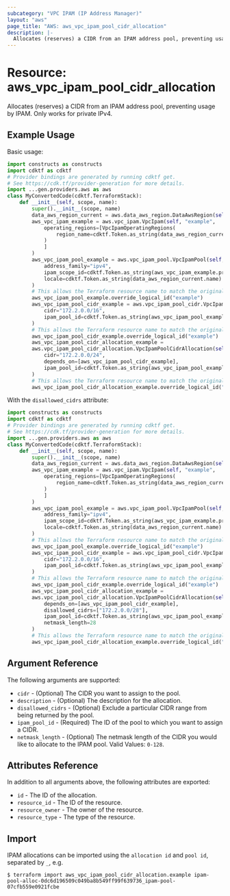 ```yaml
---
subcategory: "VPC IPAM (IP Address Manager)"
layout: "aws"
page_title: "AWS: aws_vpc_ipam_pool_cidr_allocation"
description: |-
  Allocates (reserves) a CIDR from an IPAM address pool, preventing usage by IPAM.
---
```


# Resource: aws_vpc_ipam_pool_cidr_allocation

Allocates (reserves) a CIDR from an IPAM address pool, preventing usage by IPAM. Only works for private IPv4.

## Example Usage

Basic usage:

```python
import constructs as constructs
import cdktf as cdktf
# Provider bindings are generated by running cdktf get.
# See https://cdk.tf/provider-generation for more details.
import ...gen.providers.aws as aws
class MyConvertedCode(cdktf.TerraformStack):
    def __init__(self, scope, name):
        super().__init__(scope, name)
        data_aws_region_current = aws.data_aws_region.DataAwsRegion(self, "current")
        aws_vpc_ipam_example = aws.vpc_ipam.VpcIpam(self, "example",
            operating_regions=[VpcIpamOperatingRegions(
                region_name=cdktf.Token.as_string(data_aws_region_current.name)
            )
            ]
        )
        aws_vpc_ipam_pool_example = aws.vpc_ipam_pool.VpcIpamPool(self, "example_2",
            address_family="ipv4",
            ipam_scope_id=cdktf.Token.as_string(aws_vpc_ipam_example.private_default_scope_id),
            locale=cdktf.Token.as_string(data_aws_region_current.name)
        )
        # This allows the Terraform resource name to match the original name. You can remove the call if you don't need them to match.
        aws_vpc_ipam_pool_example.override_logical_id("example")
        aws_vpc_ipam_pool_cidr_example = aws.vpc_ipam_pool_cidr.VpcIpamPoolCidr(self, "example_3",
            cidr="172.2.0.0/16",
            ipam_pool_id=cdktf.Token.as_string(aws_vpc_ipam_pool_example.id)
        )
        # This allows the Terraform resource name to match the original name. You can remove the call if you don't need them to match.
        aws_vpc_ipam_pool_cidr_example.override_logical_id("example")
        aws_vpc_ipam_pool_cidr_allocation_example =
        aws.vpc_ipam_pool_cidr_allocation.VpcIpamPoolCidrAllocation(self, "example_4",
            cidr="172.2.0.0/24",
            depends_on=[aws_vpc_ipam_pool_cidr_example],
            ipam_pool_id=cdktf.Token.as_string(aws_vpc_ipam_pool_example.id)
        )
        # This allows the Terraform resource name to match the original name. You can remove the call if you don't need them to match.
        aws_vpc_ipam_pool_cidr_allocation_example.override_logical_id("example")
```

With the `disallowed_cidrs` attribute:

```python
import constructs as constructs
import cdktf as cdktf
# Provider bindings are generated by running cdktf get.
# See https://cdk.tf/provider-generation for more details.
import ...gen.providers.aws as aws
class MyConvertedCode(cdktf.TerraformStack):
    def __init__(self, scope, name):
        super().__init__(scope, name)
        data_aws_region_current = aws.data_aws_region.DataAwsRegion(self, "current")
        aws_vpc_ipam_example = aws.vpc_ipam.VpcIpam(self, "example",
            operating_regions=[VpcIpamOperatingRegions(
                region_name=cdktf.Token.as_string(data_aws_region_current.name)
            )
            ]
        )
        aws_vpc_ipam_pool_example = aws.vpc_ipam_pool.VpcIpamPool(self, "example_2",
            address_family="ipv4",
            ipam_scope_id=cdktf.Token.as_string(aws_vpc_ipam_example.private_default_scope_id),
            locale=cdktf.Token.as_string(data_aws_region_current.name)
        )
        # This allows the Terraform resource name to match the original name. You can remove the call if you don't need them to match.
        aws_vpc_ipam_pool_example.override_logical_id("example")
        aws_vpc_ipam_pool_cidr_example = aws.vpc_ipam_pool_cidr.VpcIpamPoolCidr(self, "example_3",
            cidr="172.2.0.0/16",
            ipam_pool_id=cdktf.Token.as_string(aws_vpc_ipam_pool_example.id)
        )
        # This allows the Terraform resource name to match the original name. You can remove the call if you don't need them to match.
        aws_vpc_ipam_pool_cidr_example.override_logical_id("example")
        aws_vpc_ipam_pool_cidr_allocation_example =
        aws.vpc_ipam_pool_cidr_allocation.VpcIpamPoolCidrAllocation(self, "example_4",
            depends_on=[aws_vpc_ipam_pool_cidr_example],
            disallowed_cidrs=["172.2.0.0/28"],
            ipam_pool_id=cdktf.Token.as_string(aws_vpc_ipam_pool_example.id),
            netmask_length=28
        )
        # This allows the Terraform resource name to match the original name. You can remove the call if you don't need them to match.
        aws_vpc_ipam_pool_cidr_allocation_example.override_logical_id("example")
```

## Argument Reference

The following arguments are supported:

* `cidr` - (Optional) The CIDR you want to assign to the pool.
* `description` - (Optional) The description for the allocation.
* `disallowed_cidrs` - (Optional) Exclude a particular CIDR range from being returned by the pool.
* `ipam_pool_id` - (Required) The ID of the pool to which you want to assign a CIDR.
* `netmask_length` - (Optional) The netmask length of the CIDR you would like to allocate to the IPAM pool. Valid Values: `0-128`.

## Attributes Reference

In addition to all arguments above, the following attributes are exported:

* `id` - The ID of the allocation.
* `resource_id` - The ID of the resource.
* `resource_owner` - The owner of the resource.
* `resource_type` - The type of the resource.

## Import

IPAM allocations can be imported using the `allocation id` and `pool id`, separated by `_`, e.g.

```
$ terraform import aws_vpc_ipam_pool_cidr_allocation.example ipam-pool-alloc-0dc6d196509c049ba8b549ff99f639736_ipam-pool-07cfb559e0921fcbe
```

<!-- cache-key: cdktf-0.17.0-pre.15 input-981d7f2fe0d6c10cc1bc728547ea5453ba11d5b2233abf71390c2c153bca9d78 -->